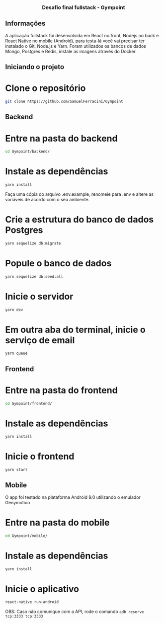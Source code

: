 <h3 align="center">
  Desafio final fullstack - Gympoint
</h3>

## Informações

A aplicação fullstack foi desenvolvida em React no front, Nodejs no back e React Native no mobile (Android), para testa-lá você vai precisar ter instalado o Git, Node.js e Yarn. Foram utilizados os bancos de dados Mongo, Postgres e Redis, instale as imagens através do Docker.

## Iniciando o projeto

# Clone o repositório

```bash
git clone https://github.com/SamuelFerracini/Gympoint
```

## Backend

# Entre na pasta do backend

```bash
cd Gympoint/backend/
```

# Instale as dependências

```bash
yarn install
```

Faça uma cópia do arquivo .env.example, renomeie para .env e altere as variáveis de acordo com o seu ambiente.

# Crie a estrutura do banco de dados Postgres

```bash
yarn sequelize db:migrate
```

# Popule o banco de dados

```bash
yarn sequelize db:seed:all
```

# Inicie o servidor

```bash
yarn dev
```

# Em outra aba do terminal, inicie o serviço de email

```bash
yarn queue
```

## Frontend

# Entre na pasta do frontend

```bash
cd Gympoint/frontend/
```

# Instale as dependências

```bash
yarn install
```

# Inicie o frontend

```bash
yarn start
```

## Mobile

O app foi testado na plataforma Android 9.0 utilizando o emulador Genymotion

# Entre na pasta do mobile

```bash
cd Gympoint/mobile/
```

# Instale as dependências

```bash
yarn install
```

# Inicie o aplicativo

```bash
react-native run-android
```

OBS: Caso não comunique com a API, rode o comando `adb reserve tcp:3333 tcp:3333`
